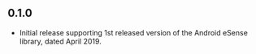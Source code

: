 ## 0.1.0

* Initial release supporting 1st released version of the Android eSense library, dated April 2019. 
